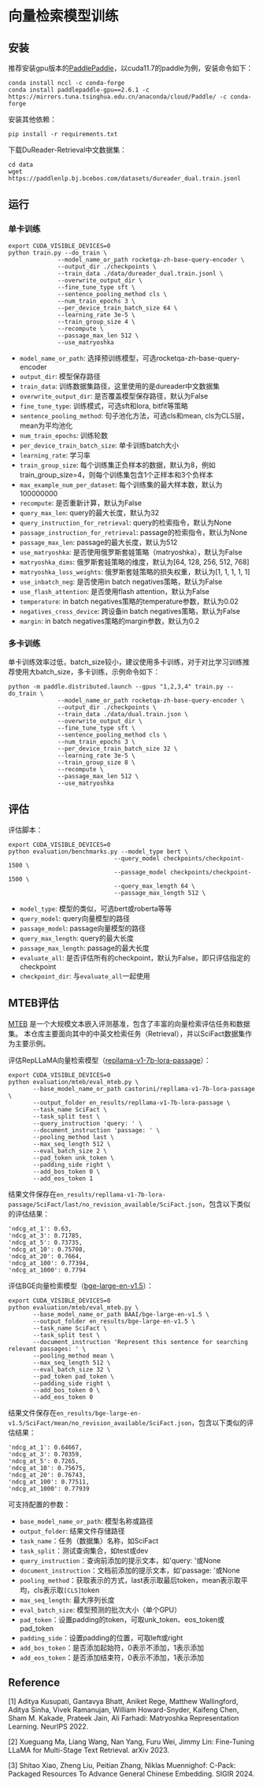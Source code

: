 # 向量检索模型训练

## 安装

推荐安装gpu版本的[PaddlePaddle](https://www.paddlepaddle.org.cn/install/quick?docurl=/documentation/docs/zh/install/conda/linux-conda.html)，以cuda11.7的paddle为例，安装命令如下：

```
conda install nccl -c conda-forge
conda install paddlepaddle-gpu==2.6.1 -c https://mirrors.tuna.tsinghua.edu.cn/anaconda/cloud/Paddle/ -c conda-forge
```
安装其他依赖：
```
pip install -r requirements.txt
```

下载DuReader-Retrieval中文数据集：

```
cd data
wget https://paddlenlp.bj.bcebos.com/datasets/dureader_dual.train.jsonl
```

## 运行

### 单卡训练

```
export CUDA_VISIBLE_DEVICES=0
python train.py --do_train \
              --model_name_or_path rocketqa-zh-base-query-encoder \
              --output_dir ./checkpoints \
              --train_data ./data/dureader_dual.train.jsonl \
              --overwrite_output_dir \
              --fine_tune_type sft \
              --sentence_pooling_method cls \
              --num_train_epochs 3 \
              --per_device_train_batch_size 64 \
              --learning_rate 3e-5 \
              --train_group_size 4 \
              --recompute \
              --passage_max_len 512 \
              --use_matryoshka
```

- `model_name_or_path`: 选择预训练模型，可选rocketqa-zh-base-query-encoder
- `output_dir`: 模型保存路径
- `train_data`: 训练数据集路径，这里使用的是dureader中文数据集
- `overwrite_output_dir`: 是否覆盖模型保存路径，默认为False
- `fine_tune_type`: 训练模式，可选sft和lora, bitfit等策略
- `sentence_pooling_method`: 句子池化方法，可选cls和mean, cls为CLS层，mean为平均池化
- `num_train_epochs`: 训练轮数
- `per_device_train_batch_size`: 单卡训练batch大小
- `learning_rate`: 学习率
- `train_group_size`: 每个训练集正负样本的数据，默认为8，例如train_group_size=4，则每个训练集包含1个正样本和3个负样本
- `max_example_num_per_dataset`: 每个训练集的最大样本数，默认为100000000
- `recompute`: 是否重新计算，默认为False
- `query_max_len`: query的最大长度，默认为32
- `query_instruction_for_retrieval`: query的检索指令，默认为None
- `passage_instruction_for_retrieval`: passage的检索指令，默认为None
- `passage_max_len`: passage的最大长度，默认为512
- `use_matryoshka`: 是否使用俄罗斯套娃策略（matryoshka），默认为False
- `matryoshka_dims`: 俄罗斯套娃策略的维度，默认为[64, 128, 256, 512, 768]
- `matryoshka_loss_weights`: 俄罗斯套娃策略的损失权重，默认为[1, 1, 1, 1, 1]
- `use_inbatch_neg`: 是否使用in batch negatives策略，默认为False
- `use_flash_attention`: 是否使用flash attention，默认为False
- `temperature`: in batch negatives策略的temperature参数，默认为0.02
- `negatives_cross_device`: 跨设备in batch negatives策略，默认为False
- `margin`: in batch negatives策略的margin参数，默认为0.2

### 多卡训练

单卡训练效率过低，batch_size较小，建议使用多卡训练，对于对比学习训练推荐使用大batch_size，多卡训练，示例命令如下：

```
python -m paddle.distributed.launch --gpus "1,2,3,4" train.py --do_train \
              --model_name_or_path rocketqa-zh-base-query-encoder \
              --output_dir ./checkpoints \
              --train_data ./data/dual.train.json \
              --overwrite_output_dir \
              --fine_tune_type sft \
              --sentence_pooling_method cls \
              --num_train_epochs 3 \
              --per_device_train_batch_size 32 \
              --learning_rate 3e-5 \
              --train_group_size 8 \
              --recompute \
              --passage_max_len 512 \
              --use_matryoshka
```

## 评估

评估脚本：

```
export CUDA_VISIBLE_DEVICES=0
python evaluation/benchmarks.py --model_type bert \
                              --query_model checkpoints/checkpoint-1500 \
                              --passage_model checkpoints/checkpoint-1500 \
                              --query_max_length 64 \
                              --passage_max_length 512 \
```
- `model_type`: 模型的类似，可选bert或roberta等等
- `query_model`: query向量模型的路径
- `passage_model`: passage向量模型的路径
- `query_max_length`: query的最大长度
- `passage_max_length`: passage的最大长度
- `evaluate_all`: 是否评估所有的checkpoint，默认为False，即只评估指定的checkpoint
- `checkpoint_dir`: 与`evaluate_all`一起使用


## MTEB评估
[MTEB](https://github.com/embeddings-benchmark/mteb)
是一个大规模文本嵌入评测基准，包含了丰富的向量检索评估任务和数据集。
本仓库主要面向其中的中英文检索任务（Retrieval），并以SciFact数据集作为主要示例。

评估RepLLaMA向量检索模型（[repllama-v1-7b-lora-passage](https://huggingface.co/castorini/repllama-v1-7b-lora-passage)）：
```
export CUDA_VISIBLE_DEVICES=0
python evaluation/mteb/eval_mteb.py \
       --base_model_name_or_path castorini/repllama-v1-7b-lora-passage \
       --output_folder en_results/repllama-v1-7b-lora-passage \
       --task_name SciFact \
       --task_split test \
       --query_instruction 'query: ' \
       --document_instruction 'passage: ' \
       --pooling_method last \
       --max_seq_length 512 \
       --eval_batch_size 2 \
       --pad_token unk_token \
       --padding_side right \
       --add_bos_token 0 \
       --add_eos_token 1
```
结果文件保存在`en_results/repllama-v1-7b-lora-passage/SciFact/last/no_revision_available/SciFact.json`，包含以下类似的评估结果：
```
'ndcg_at_1': 0.63,
'ndcg_at_3': 0.71785,
'ndcg_at_5': 0.73735,
'ndcg_at_10': 0.75708,
'ndcg_at_20': 0.7664,
'ndcg_at_100': 0.77394,
'ndcg_at_1000': 0.7794
```

评估BGE向量检索模型（[bge-large-en-v1.5](https://huggingface.co/BAAI/bge-large-en-v1.5)）：
```
export CUDA_VISIBLE_DEVICES=0
python evaluation/mteb/eval_mteb.py \
       --base_model_name_or_path BAAI/bge-large-en-v1.5 \
       --output_folder en_results/bge-large-en-v1.5 \
       --task_name SciFact \
       --task_split test \
       --document_instruction 'Represent this sentence for searching relevant passages: ' \
       --pooling_method mean \
       --max_seq_length 512 \
       --eval_batch_size 32 \
       --pad_token pad_token \
       --padding_side right \
       --add_bos_token 0 \
       --add_eos_token 0
```
结果文件保存在`en_results/bge-large-en-v1.5/SciFact/mean/no_revision_available/SciFact.json`，包含以下类似的评估结果：
```
'ndcg_at_1': 0.64667,
'ndcg_at_3': 0.70359,
'ndcg_at_5': 0.7265,
'ndcg_at_10': 0.75675,
'ndcg_at_20': 0.76743,
'ndcg_at_100': 0.77511,
'ndcg_at_1000': 0.77939
```

可支持配置的参数：
- `base_model_name_or_path`: 模型名称或路径
- `output_folder`: 结果文件存储路径
- `task_name`：任务（数据集）名称，如SciFact
- `task_split`：测试查询集合，如test或dev
- `query_instruction`：查询前添加的提示文本，如'query: '或None
- `document_instruction`：文档前添加的提示文本，如'passage: '或None
- `pooling_method`：获取表示的方式，last表示取最后token，mean表示取平均，cls表示取`[CLS]`token
- `max_seq_length`: 最大序列长度
- `eval_batch_size`: 模型预测的批次大小（单个GPU）
- `pad_token`：设置padding的token，可取unk_token、eos_token或pad_token
- `padding_side`：设置padding的位置，可取left或right
- `add_bos_token`：是否添加起始符，0表示不添加，1表示添加
- `add_eos_token`：是否添加结束符，0表示不添加，1表示添加


## Reference

[1] Aditya Kusupati, Gantavya Bhatt, Aniket Rege, Matthew Wallingford, Aditya Sinha, Vivek Ramanujan, William Howard-Snyder, Kaifeng Chen, Sham M. Kakade, Prateek Jain, Ali Farhadi: Matryoshka Representation Learning. NeurIPS 2022.

[2] Xueguang Ma, Liang Wang, Nan Yang, Furu Wei, Jimmy Lin: Fine-Tuning LLaMA for Multi-Stage Text Retrieval. arXiv 2023.

[3] Shitao Xiao, Zheng Liu, Peitian Zhang, Niklas Muennighof: C-Pack: Packaged Resources To Advance General Chinese Embedding. SIGIR 2024.
